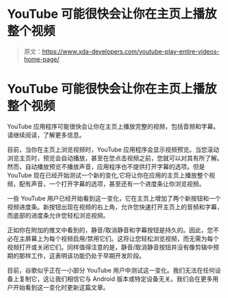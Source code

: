 # YouTube 可能很快会让你在主页上播放整个视频

> 原文：<https://www.xda-developers.com/youtube-play-entire-videos-home-page/>

# YouTube 可能很快会让你在主页上播放整个视频

YouTube 应用程序可能很快会让你在主页上播放完整的视频，包括音频和字幕。请继续阅读，了解更多信息。

目前，当你在主页上浏览视频时，YouTube 应用程序会显示视频预览。当您滚动浏览主页时，预览会自动播放，甚至在您点击视频之前，您就可以对其有所了解。然而，自动播放预览不播放声音，应用程序也不提供打开字幕的选项。但是 YouTube 现在已经开始测试一个新的变化,它将让你在应用的主页上播放整个视频，配有声音，一个打开字幕的选项，甚至还有一个进度条让你浏览视频。

一些 YouTube 用户已经开始看到这一变化，它在主页上增加了两个新按钮和一个视频进度条。新按钮出现在视频的右上角，允许您快速打开主页上的音频和字幕，而底部的进度条允许您轻松浏览视频。

正如你在附加的推文中看到的，静音/取消静音和字幕按钮是持久的。因此，您不必在主屏幕上为每个视频启用/禁用它们。这将让您轻松浏览视频，而无需为每个视频打开或关闭它们。同样值得注意的是，静音/取消静音按钮并没有像剪辑中预期的那样工作，这表明该功能仍处于早期开发阶段。

目前，谷歌似乎正在一小部分 YouTube 用户中测试这一变化。我们无法在任何设备上复制它，这让我们相信它与 Android 版本或特定设备无关。我们会在更多用户开始看到这一变化时更新这篇文章。